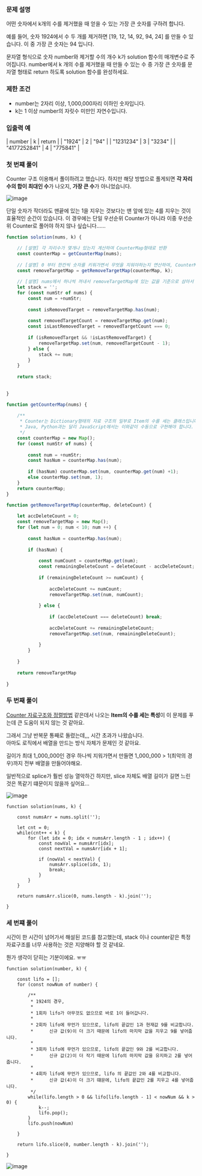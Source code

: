 ### 문제 설명

어떤 숫자에서 k개의 수를 제거했을 때 얻을 수 있는 가장 큰 숫자를 구하려 합니다.

예를 들어, 숫자 1924에서 수 두 개를 제거하면 [19, 12, 14, 92, 94, 24] 를 만들 수 있습니다. 이 중 가장 큰 숫자는 94 입니다.

문자열 형식으로 숫자 number와 제거할 수의 개수 k가 solution 함수의 매개변수로 주어집니다. number에서 k 개의 수를 제거했을 때 만들 수 있는 수 중 가장 큰 숫자를 문자열 형태로 return 하도록 solution 함수를 완성하세요.

### 제한 조건

- number는 2자리 이상, 1,000,000자리 이하인 숫자입니다.
- k는 1 이상 number의 자릿수 미만인 자연수입니다.

### 입출력 예

| number | k	| return |
| "1924"	| 2	| "94" |
| "1231234"	| 3	| "3234" |
| "4177252841" |	4	| "775841" |

### 첫 번쨰 풀이

Counter 구조 이용해서 풀이하려고 했습니다.
하지만 해당 방법으로 풀게되면 **각 자리수의 합이 최대인 수**가 나오지, **가장 큰 수**가 아니었습니다.

![image](https://user-images.githubusercontent.com/86306802/206646291-90ee99f3-6161-4c99-9c32-fa05bb5b36d6.png)

단일 숫자가 작더라도 맨끝에 있는 1을 지우는 것보다는 맨 앞에 있는 4를 지우는 것이 효율적인 순간이 있습니다.
이 경우에는 단일 우선순위 Counter가 아니라 이중 우선순위 Counter로 풀어야 하지 않나 싶습니다...... 

```javascript
function solution(nums, k) {

    // [설명] 각 자리수가 몇개나 있는지 계산하여 CounterMap형태로 반환
    const counterMap = getCounterMap(nums);
    
    // [설명] 0 부터 한칸씩 숫자를 키워가면서 무엇을 지워야하는지 연산하여, CounterMap형태로 반환
    const removeTargetMap = getRemoveTargetMap(counterMap, k);
    
    // [설명] nums에서 하나씩 꺼내서 removeTargetMap에 있는 값을 기준으로 삼아서 무시하거나, stack(string)안에 하나씩 넣고 완성
    let stack = '';
    for (const numStr of nums) {
        const num = +numStr;
        
        const isRemovedTarget = removeTargetMap.has(num);
        
        const removedTargetCount = removeTargetMap.get(num);
        const isLastRemovedTarget = removedTargetCount === 0;
        
        if (isRemovedTarget && !isLastRemovedTarget) {
            removeTargetMap.set(num, removedTargetCount - 1);
        } else {
            stack += num;
        }
    }
    
    return stack;
    
    
}

function getCounterMap(nums) {
    
    /**
     * Counter는 Dictionary형태의 자료 구조의 일부로 Item의 수를 세는 클래스입니다.
     * Java, Python과는 달리 JavaScript에서는 이와같이 수동으로 구현해야 합니다.
     */
    const counterMap = new Map();
    for (const numStr of nums) {
        
        const num = +numStr;
        const hasNum = counterMap.has(num);
        
        if (hasNum) counterMap.set(num, counterMap.get(num) +1);
        else counterMap.set(num, 1);
    }
    return counterMap;
}

function getRemoveTargetMap(counterMap, deleteCount) {
    
    let accDeleteCount = 0;
    const removeTargetMap = new Map();
    for (let num = 0; num < 10; num ++) {
        
        const hasNum = counterMap.has(num);
        
        if (hasNum) {
            
            const numCount = counterMap.get(num);
            const remainingDeleteCount = deleteCount - accDeleteCount;
            
            if (remainingDeleteCount >= numCount) {
                
                accDeleteCount += numCount;
                removeTargetMap.set(num, numCount);
                
            } else {
                
                if (accDeleteCount === deleteCount) break;
                
                accDeleteCount += remainingDeleteCount;
                removeTargetMap.set(num, remainingDeleteCount);
                
            }
        }
        
    }
    
    return removeTargetMap
    
}
```

### 두 번째 풀이

[Counter 자료구조와 정렬방법](https://smlee729.github.io/python/data%20structure/2015/03/15/1-count-of-maximum.html) 같은데서 나오는 **Item의 수를 세는 특성**이 이 문제를 푸는데 큰 도움이 되지 않는 것 같아요.

그래서 그냥 반복문 통째로 돌렸는데,,, 시간 초과가 나왔습니다. <br>
아마도 로직에서 배열을 만드는 방식 자체가 문제인 것 같아요.

길이가 최대 1_000_000인 경우 하나씩 지워가면서 만들면 1_000_000 > 1(최악의 경우)까지 전부 배열을 만들어야해요.

일반적으로 splice가 훨씬 성능 열악하긴 하지만, slice 자체도 배열 길이가 길면 느린 것은 똑같기 떄문이지 않을까 싶어요...

![image](https://user-images.githubusercontent.com/86306802/206651138-3db675fa-5249-4465-ab18-126992e717b8.png)


```
function solution(nums, k) {
    
    const numsArr = nums.split('');
    
    let cnt = 0;
    while(cnt++ < k) {
        for (let idx = 0; idx < numsArr.length - 1 ; idx++) {
            const nowVal = numsArr[idx];
            const nextVal = numsArr[idx + 1];
            
            if (nowVal < nextVal) {
                numsArr.splice(idx, 1);
                break;
            }
        }
    }
    
    return numsArr.slice(0, nums.length - k).join('');
    
}
```


### 세 번쨰 풀이

시간이 한 시간이 넘어가서 해설된 코드를 참고했는데, stack 이나 counter같은 특정 자료구조를 너무 사용하는 것은 지양해야 할 것 같네요.

뭔가 생각이 닫히는 기분이에요. ㅠㅠ

```
function solution(number, k) {

    const lifo = [];
    for (const nowNum of number) {
        
        /**
         * 1924의 경우,
         *
         * 1회차 lifo가 아무것도 없으므로 바로 1이 들어갑니다.
         *
         * 2회차 lifo에 무언가 있으므로, lifo의 끝값인 1과 현재값 9를 비교합니다.
         *      신규 값(9)이 더 크기 때문에 lifo의 마지막 값을 지우고 9를 넣어줍니다.
         *
         * 3회차 lifo에 무언가 있으므로, lifo의 끝값인 9와 2를 비교합니다.
         *      신규 값(2)이 더 작기 때문에 lifo의 마지막 값을 유지하고 2를 넣어줍니다.
         *
         * 4회차 lifo에 무언가 있으므로, lifo 의 끝값인 2와 4를 비교합니다.
         *      신규 값(4)이 더 크기 떄문에, lifo의 끝값인 2를 지우고 4를 넣어줍니다.
         */
        while(lifo.length > 0 && lifo[lifo.length - 1] < nowNum && k > 0) {
            k--;
            lifo.pop();
        }
        lifo.push(nowNum)
        
    }
    
    return lifo.slice(0, number.length - k).join('');
    
}
```

![image](https://user-images.githubusercontent.com/86306802/206668543-7538ebc8-c424-4b8e-bd49-1df3847d2cfc.png)
